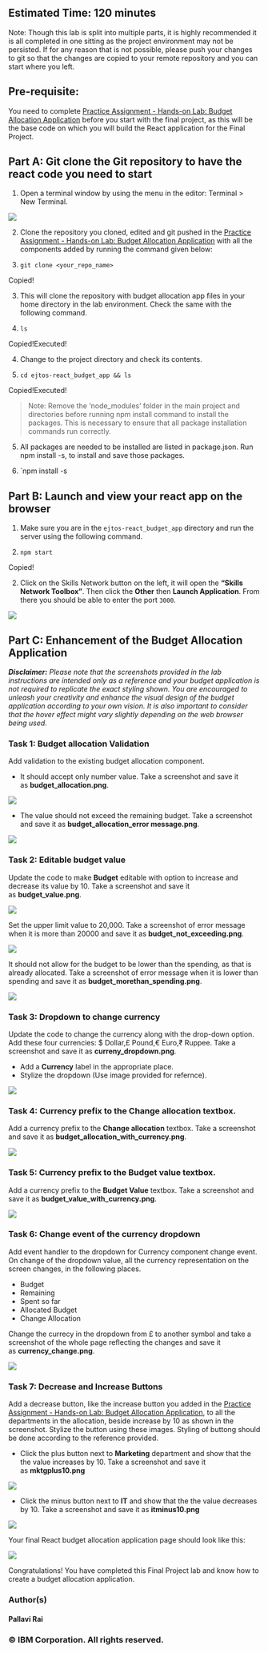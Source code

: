 ## Estimated Time: 120 minutes

Note: Though this lab is split into multiple parts, it is highly recommended it is all completed in one sitting as the project environment may not be persisted. If for any reason that is not possible, please push your changes to git so that the changes are copied to your remote repository and you can start where you left.

## Pre-requisite:

You need to complete [Practice Assignment - Hands-on Lab: Budget Allocation Application](https://cf-courses-data.static.labs.skills.network/IBM-CD0210EN-SkillsNetwork/labs/Final%20project-budget%20app/Practice_Project.md.html) before you start with the final project, as this will be the base code on which you will build the React application for the Final Project.  

## Part A: Git clone the Git repository to have the react code you need to start

1. Open a terminal window by using the menu in the editor: Terminal > New Terminal.

![](https://cf-courses-data.s3.us.cloud-object-storage.appdomain.cloud/IBM-CD0210EN-SkillsNetwork/labs/Final%20project-budget%20app/images/new-terminal.png)

2. Clone the repository you cloned, edited and git pushed in the [Practice Assignment - Hands-on Lab: Budget Allocation Application](https://cf-courses-data.s3.us.cloud-object-storage.appdomain.cloud/IBM-CD0210EN-SkillsNetwork/labs/Final%20project-budget%20app/Practice_Project.md.html "Practice Assignment - Hands-on Lab: Budget Allocation Application") with all the components added by running the command given below:

1. `git clone <your_repo_name>`

Copied!

3. This will clone the repository with budget allocation app files in your home directory in the lab environment. Check the same with the following command.

1. `ls`

Copied!Executed!

4. Change to the project directory and check its contents.

1. `cd ejtos-react_budget_app && ls`

Copied!Executed!

> Note: Remove the ‘node_modules’ folder in the main project and directories before running npm install command to install the packages. This is necessary to ensure that all package installation commands run correctly.

5. All packages are needed to be installed are listed in package.json. Run npm install -s, to install and save those packages.

1. `npm install -s

## Part B: Launch and view your react app on the browser

1. Make sure you are in the `ejtos-react_budget_app` directory and run the server using the following command.

1. `npm start`

Copied!

2. Click on the Skills Network button on the left, it will open the **“Skills Network Toolbox”**. Then click the **Other** then **Launch Application**. From there you should be able to enter the port `3000`.

![](https://cf-courses-data.s3.us.cloud-object-storage.appdomain.cloud/IBM-CD0210EN-SkillsNetwork/labs/Final%20project-budget%20app/images/Launch_Application-SN-ToolBox.png)

## Part C: Enhancement of the Budget Allocation Application

_**Disclaimer:** Please note that the screenshots provided in the lab instructions are intended only as a reference and your budget application is not required to replicate the exact styling shown. You are encouraged to unleash your creativity and enhance the visual design of the budget application according to your own vision. It is also important to consider that the hover effect might vary slightly depending on the web browser being used._

### Task 1: Budget allocation Validation

Add validation to the existing budget allocation component.

- It should accept only number value. Take a screenshot and save it as **budget_allocation.png**.

![](https://cf-courses-data.s3.us.cloud-object-storage.appdomain.cloud/IBM-CD0210EN-SkillsNetwork/labs/Final%20project-budget%20app/images/budget_allocation.PNG)

- The value should not exceed the remaining budget. Take a screenshot and save it as **budget_allocation_error message.png**.

![](https://cf-courses-data.s3.us.cloud-object-storage.appdomain.cloud/IBM-CD0210EN-SkillsNetwork/labs/Final%20project-budget%20app/images/budget_allocation_error_message.PNG)

### Task 2: Editable budget value

Update the code to make **Budget** editable with option to increase and decrease its value by 10. Take a screenshot and save it as **budget_value.png**.

![](https://cf-courses-data.s3.us.cloud-object-storage.appdomain.cloud/IBM-CD0210EN-SkillsNetwork/labs/Final%20project-budget%20app/images/task_1.PNG)

Set the upper limit value to 20,000. Take a screenshot of error message when it is more than 20000 and save it as **budget_not_exceeding.png**.

![](https://cf-courses-data.s3.us.cloud-object-storage.appdomain.cloud/IBM-CD0210EN-SkillsNetwork/labs/Final%20project-budget%20app/images/budget_not_exceeding.PNG)

It should not allow for the budget to be lower than the spending, as that is already allocated. Take a screenshot of error message when it is lower than spending and save it as **budget_morethan_spending.png**.

![](https://cf-courses-data.s3.us.cloud-object-storage.appdomain.cloud/IBM-CD0210EN-SkillsNetwork/labs/Final%20project-budget%20app/images/budget_morethan_spending.PNG)

### Task 3: Dropdown to change currency

Update the code to change the currency along with the drop-down option. Add these four currencies: $ Dollar,£ Pound,€ Euro,₹ Ruppee. Take a screenshot and save it as **curreny_dropdown.png**.

- Add a **Currency** label in the appropriate place.
- Stylize the dropdown (Use image provided for refernce).

![](https://cf-courses-data.s3.us.cloud-object-storage.appdomain.cloud/IBM-CD0210EN-SkillsNetwork/labs/Final%20project-budget%20app/images/task_2.png)

### Task 4: Currency prefix to the **Change allocation** textbox.

Add a currency prefix to the **Change allocation** textbox. Take a screenshot and save it as **budget_allocation_with_currency.png**.

![](https://cf-courses-data.s3.us.cloud-object-storage.appdomain.cloud/IBM-CD0210EN-SkillsNetwork/labs/Final%20project-budget%20app/images/budget_allocation_with_currency.PNG)

### Task 5: Currency prefix to the **Budget value** textbox.

Add a currency prefix to the **Budget Value** textbox. Take a screenshot and save it as **budget_value_with_currency.png**.

![](https://cf-courses-data.s3.us.cloud-object-storage.appdomain.cloud/IBM-CD0210EN-SkillsNetwork/labs/Final%20project-budget%20app/images/budget_value_with_currency.PNG)

### Task 6: Change event of the currency dropdown

Add event handler to the dropdown for Currency component change event. On change of the dropdown value, all the currency representation on the screen changes, in the following places.

- Budget
- Remaining
- Spent so far
- Allocated Budget
- Change Allocation

Change the currecy in the dropdown from £ to another symbol and take a screenshot of the whole page reflecting the changes and save it as **currency_change.png**.

![](https://cf-courses-data.s3.us.cloud-object-storage.appdomain.cloud/IBM-CD0210EN-SkillsNetwork/labs/Final%20project-budget%20app/images/currency_change.PNG)

### Task 7: Decrease and Increase Buttons

Add a decrease button, like the increase button you added in the [Practice Assignment - Hands-on Lab: Budget Allocation Application](https://cf-courses-data.s3.us.cloud-object-storage.appdomain.cloud/IBM-CD0210EN-SkillsNetwork/labs/Final%20project-budget%20app/Practice_Project.md.html "Practice Assignment - Hands-on Lab: Budget Allocation Application"), to all the departments in the allocation, beside increase by 10 as shown in the screenshot. Stylize the button using these images. Styling of buttong should be done according to the reference provided.

- Click the plus button next to **Marketing** department and show that the the value increases by 10. Take a screenshot and save it as **mktgplus10.png**

![](https://cf-courses-data.s3.us.cloud-object-storage.appdomain.cloud/IBM-CD0210EN-SkillsNetwork/labs/Final%20project-budget%20app/images/mktgplus10.PNG)

- Click the minus button next to **IT** and show that the the value decreases by 10. Take a screenshot and save it as **itminus10.png**

![](https://cf-courses-data.s3.us.cloud-object-storage.appdomain.cloud/IBM-CD0210EN-SkillsNetwork/labs/Final%20project-budget%20app/images/itminus.PNG)

Your final React budget allocation application page should look like this:

![](https://cf-courses-data.s3.us.cloud-object-storage.appdomain.cloud/IBM-CD0210EN-SkillsNetwork/labs/Final%20project-budget%20app/images/finalbudget.png)

Congratulations! You have completed this Final Project lab and know how to create a budget allocation application.

### Author(s)

#### Pallavi Rai

### © IBM Corporation. All rights reserved.
